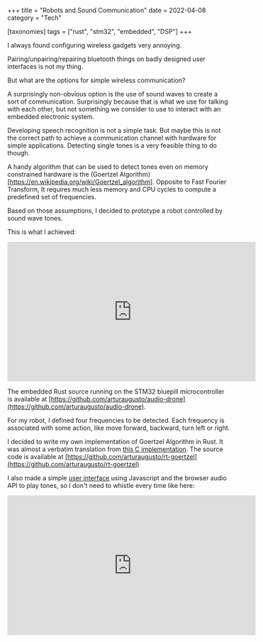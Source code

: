 +++
title = "Robots and Sound Communication"
date = 2022-04-08
category = "Tech"

[taxonomies]
tags = ["rust", "stm32", "embedded", "DSP"]
+++

I always found configuring wireless gadgets very annoying.

Pairing/unpairing/repairing bluetooth things on badly designed user interfaces is not my thing.

But what are the options for simple wireless communication?

<!-- more -->

A surprisingly non-obvious option is the use of sound waves to create a sort of communication. Surprisingly because that is what we use for talking with each other, but not something we consider to use to interact with an embedded electronic system.

Developing speech recognition is not a simple task. But maybe this is not the correct path to achieve a communication channel with hardware for simple applications. Detecting single tones is a very feasible thing to do though.

A handy algorithm that can be used to detect tones even on memory constrained hardware is the (Goertzel Algorithm)[https://en.wikipedia.org/wiki/Goertzel_algorithm]. Opposite to Fast Fourier Transform, It requires much less memory and CPU cycles to compute a predefined set of frequencies.

Based on those assumptions, I decided to prototype a robot controlled by sound wave tones.

This is what I achieved:

<iframe width="560" height="315" src="https://www.youtube.com/embed/JwpZoJkUezs" title="YouTube video player" frameborder="0" allow="accelerometer; autoplay; clipboard-write; encrypted-media; gyroscope; picture-in-picture" allowfullscreen></iframe>

The embedded Rust source running on the STM32 bluepill microcontroller is available at [https://github.com/arturaugusto/audio-drone](https://github.com/arturaugusto/audio-drone).

For my robot, I defined four frequencies to be detected. Each frequency is associated with some action, like move forward, backward, turn left or right.

I decided to write my own implementation of Goertzel Algorithm in Rust. It was almost a verbatim translation from [this C implementation](https://netwerkt.wordpress.com/2011/08/25/goertzel-filter/). The source code is available at [https://github.com/arturaugusto/rt-goertzel](https://github.com/arturaugusto/rt-goertzel)

I also made a simple [user interface](https://github.com/arturaugusto/audio-drone-keypad) using Javascript and the browser audio API to play tones, so I don't need to whistle every time like here:

<iframe width="560" height="315" src="https://www.youtube.com/embed/rYuAQTtDHGI" title="YouTube video player" frameborder="0" allow="accelerometer; autoplay; clipboard-write; encrypted-media; gyroscope; picture-in-picture" allowfullscreen></iframe>


